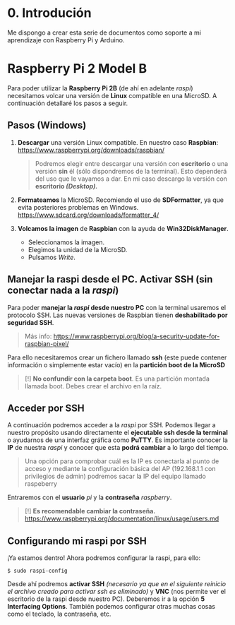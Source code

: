 # 0. Introdución
Me dispongo a crear esta serie de documentos como soporte a mi aprendizaje con Raspberry Pi y Arduino.
# Raspberry Pi 2 Model B
Para poder utilizar la **Raspberry Pi 2B** (de ahí en adelante *raspi*) necesitamos volcar una versión de **Linux** compatible en una MicroSD. A continuación detallaré los pasos a seguir.

## Pasos (Windows)
 1. **Descargar** una versión Linux compatible. En nuestro caso **Raspbian**:
	https://www.raspberrypi.org/downloads/raspbian/
	> Podremos elegir entre descargar una versión con **escritorio** o una versión **sin** él (sólo dispondremos de la terminal). Esto dependerá del uso que le vayamos a dar. En mi caso descargo la versión con **escritorio *(Desktop).***

 2. **Formateamos** la MicroSD. Recomiendo el uso de **SDFormatter**, ya que evita posteriores problemas en Windows.
	 https://www.sdcard.org/downloads/formatter_4/
 3. **Volcamos la imagen** de **Raspbian** con la ayuda de **Win32DiskManager**. 
	- Seleccionamos la imagen.
	- Elegimos la unidad de la MicroSD.
	- Pulsamos *Write*.

## Manejar la raspi desde el PC. Activar SSH (sin conectar nada a la *raspi*)
Para poder **manejar la *raspi* desde nuestro PC** con la terminal usaremos el protocolo SSH.
Las nuevas versiones de Raspbian tienen **deshabilitado por seguridad SSH**.
> Más info: https://www.raspberrypi.org/blog/a-security-update-for-raspbian-pixel/

Para ello necesitaremos crear un fichero llamado **ssh** (este puede contener información o simplemente estar vacío) en la **partición boot de la MicroSD** 

> [!] **No confundir con la carpeta boot**. Es una partición montada llamada boot. Debes crear el archivo en la raíz.

## Acceder por SSH
A continuación podremos acceder a la *raspi* por SSH. Podemos llegar a nuestro propósito usando directamente el **ejecutable ssh desde la terminal** o ayudarnos de una interfaz gráfica como **PuTTY**.
Es importante conocer la **IP** de nuestra *raspi* y conocer que esta **podrá cambiar** a lo largo del tiempo. 

> Una opción para comprobar cuál es la IP es conectarla al punto de acceso y mediante la configuración básica del AP (192.168.1.1 con privilegios de admin) podremos sacar la IP del equipo llamado raspeberry

Entraremos con el **usuario** *pi* y la **contraseña** *raspberry*.
> [!] **Es recomendable cambiar la contraseña.** https://www.raspberrypi.org/documentation/linux/usage/users.md

## Configurando mi raspi por SSH
¡Ya estamos dentro! Ahora podremos configurar la raspi, para ello:

    $ sudo raspi-config
Desde ahí podremos **activar SSH** *(necesario ya que en el siguiente reinicio el archivo creado para activar ssh es eliminado)* y **VNC** (nos permite ver el escritorio de la raspi desde nuestro PC). Deberemos ir a la opción **5 Interfacing Options**.
También podemos configurar otras muchas cosas como el teclado, la contraseña, etc.
